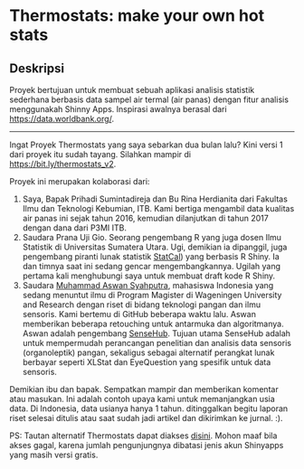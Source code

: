 # Thermostats: make your own hot stats

## Deskripsi
Proyek bertujuan untuk membuat sebuah aplikasi analisis statistik sederhana berbasis data sampel air termal (air panas) dengan fitur analisis menggunakah Shinny Apps. Inspirasi awalnya berasal dari https://data.worldbank.org/. 

-----
Ingat Proyek Thermostats yang saya sebarkan dua bulan lalu? Kini versi 1 dari proyek itu sudah tayang. Silahkan mampir di https://bit.ly/thermostats_v2.

Proyek ini merupakan kolaborasi dari:

1. Saya, Bapak Prihadi Sumintadireja dan Bu Rina Herdianita dari Fakultas Ilmu dan Teknologi Kebumian, ITB. Kami bertiga mengambil data kualitas air panas ini sejak tahun 2016, kemudian dilanjutkan di tahun 2017 dengan dana dari P3MI ITB.
2. Saudara Prana Uji Gio. Seorang pengembang R yang juga dosen Ilmu Statistik di Universitas Sumatera Utara. Ugi, demikian ia dipanggil, juga pengembang piranti lunak statistik [StatCal](http://statcal.info)) yang berbasis R Shiny. Ia dan timnya saat ini sedang gencar mengembangkannya. Ugilah yang pertama kali menghubungi saya untuk membuat draft kode R Shiny.
3. Saudara [Muhammad Aswan Syahputra](http://github.com/aswansyahputra), mahasiswa Indonesia yang sedang menuntut ilmu di Program Magister di Wageningen University and Research dengan riset  di bidang teknologi pangan dan ilmu sensoris. Kami bertemu di GitHub beberapa waktu lalu. Aswan memberikan beberapa retouching untuk antarmuka dan algoritmanya. Aswan adalah pengembang [SenseHub](http://apps.aswansyahputra.com/sensehub). Tujuan utama SenseHub adalah untuk mempermudah perancangan penelitian dan analisis data sensoris (organoleptik) pangan, sekaligus sebagai alternatif perangkat lunak berbayar seperti XLStat dan EyeQuestion yang spesifik untuk data sensoris.

Demikian ibu dan bapak. Sempatkan mampir dan memberikan komentar atau masukan. Ini adalah contoh upaya kami untuk memanjangkan usia data. Di Indonesia, data usianya hanya 1 tahun. ditinggalkan begitu laporan riset selesai ditulis atau saat sudah jadi artikel dan dikirimkan ke jurnal. :).

PS: Tautan alternatif Thermostats dapat diakses [disini](http://aswansyahputra.shinyapps.io/thermostats). Mohon maaf bila akses gagal, karena jumlah pengunjungnya dibatasi jenis akun Shinyapps yang masih versi gratis.
